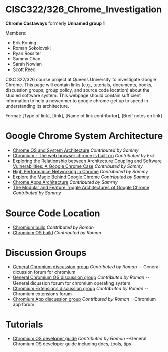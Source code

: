 # CISC322/326_Chrome_Investigation

**Chrome Castaways** formerly **Unnamed group 1**

Members:
* Erik Koning
* Roman Sokolovski
* Ryan Rossiter
* Sammy Chan
* Sarah Nowlan
* Scott Reed

CISC 322/326 course project at Queens University to investigate Google Chrome.
This page will contain links  (e.g., tutorials, documents, books, discussion groups, group policy, and source code location) about the
studied software system. This webpage should contain sufficient information to help a newcomer to google chrome get up to speed in
understanding its architecture.

Format: [Type of link], [link], [Name of link contributor], [Breif notes on link]

# Google Chrome System Architecture
* [Chrome OS and System Architecture](http://sufianalogy.blogspot.com/2012/12/chrome-os-and-system-architecture.html) _Contributed by Sammy_
* [Chromium - The web browser chrome is built on](https://www.chromium.org/developers/how-tos/getting-around-the-chrome-source-code) _Contributed by Erik_
* [Exploring the Relationship between Architecture Coupling and Software Vulnerabilities: A Google Chrome Case](https://www.hbs.edu/faculty/Pages/item.aspx?num=52349) _Contributed by Sammy_
* [High Performance Networking in Chrome](https://www.aosabook.org/en/posa/high-performance-networking-in-chrome.html) _Contributed by Sammy_
* [Explore the Magic Behind Google Chrome](https://medium.com/@zicodeng/explore-the-magic-behind-google-chrome-c3563dbd2739) _Contributed by Sammy_
* [Chrome Apps Architecture](https://developer.chrome.com/apps/app_architecture) _Contributed by Sammy_
* [The Modular and Feature Toggle Architectures of
Google Chrome](http://users.encs.concordia.ca/~pcr/paper/Rahman2018EMSE-preproduction.pdf) _Contributed by Sammy_

# Source Code Location
* [Chromium build](https://www.chromium.org/developers/how-tos/get-the-code)           _Contributed by Roman_
* [Chromium OS build](https://www.chromium.org/chromium-os/build)           _Contributed by Roman_

# Discussion Groups
* [General Chromium discussion group](https://groups.google.com/a/chromium.org/group/chromium-discuss) _Contributed by Roman_  -- General dicussion forum for chromium
* [General Chromium OS discussion group](https://groups.google.com/a/chromium.org/group/chromium-os-discuss)           _Contributed by Roman_  -- General dicussion forum for chromium operating system
* [Chromium Extensions discussion group](https://groups.google.com/a/chromium.org/group/chromium-extensions)           _Contributed by Roman_  --Chromium extensions forum
* [Chromium App discussion group](https://groups.google.com/a/chromium.org/group/chromium-apps)           _Contributed by Roman_  --Chromium app forum

# Tutorials
* [Chromium OS developer guide](https://chromium.googlesource.com/chromiumos/docs/+/master/developer_guide.md)           _Contributed by Roman_  --General Chromium OS developer guide including docs, tools, tips
